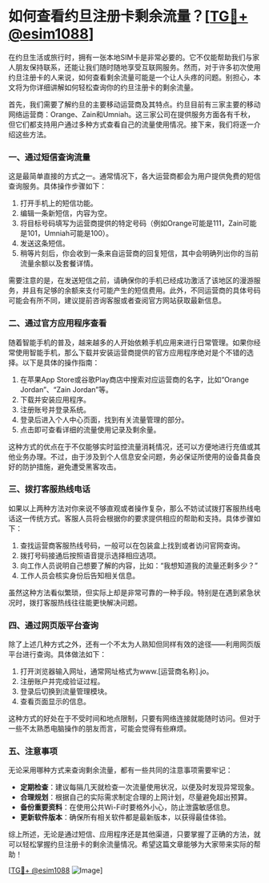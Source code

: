 # 如何查看约旦注册卡剩余流量？[[TG💪+ @esim1088](https://t.me/s/esim1088)]

在约旦生活或旅行时，拥有一张本地SIM卡是非常必要的。它不仅能帮助我们与家人朋友保持联系，还能让我们随时随地享受互联网服务。然而，对于许多初次使用约旦注册卡的人来说，如何查看剩余流量可能是一个让人头疼的问题。别担心，本文将为你详细讲解如何轻松查询你的约旦注册卡的剩余流量。

首先，我们需要了解约旦的主要移动运营商及其特点。约旦目前有三家主要的移动网络运营商：Orange、Zain和Umniah。这三家公司在提供服务方面各有千秋，但它们都支持用户通过多种方式查看自己的流量使用情况。接下来，我们将逐一介绍这些方法。

### 一、通过短信查询流量

这是最简单直接的方式之一。通常情况下，各大运营商都会为用户提供免费的短信查询服务。具体操作步骤如下：

1. 打开手机上的短信功能。
2. 编辑一条新短信，内容为空。
3. 将目标号码填写为运营商提供的特定号码（例如Orange可能是111，Zain可能是101，Umniah可能是100）。
4. 发送这条短信。
5. 稍等片刻后，你会收到一条来自运营商的回复短信，其中会明确列出你的当前流量余额以及套餐详情。

需要注意的是，在发送短信之前，请确保你的手机已经成功激活了该地区的漫游服务，并且有足够的余额来支付可能产生的短信费用。此外，不同运营商的具体号码可能会有所不同，建议提前咨询客服或者查阅官方网站获取最新信息。

### 二、通过官方应用程序查看

随着智能手机的普及，越来越多的人开始依赖手机应用来进行日常管理。如果你经常使用智能手机，那么下载并安装运营商提供的官方应用程序绝对是个不错的选择。以下是具体的操作指南：

1. 在苹果App Store或谷歌Play商店中搜索对应运营商的名字，比如“Orange Jordan”、“Zain Jordan”等。
2. 下载并安装应用程序。
3. 注册账号并登录系统。
4. 登录后进入个人中心页面，找到有关流量管理的部分。
5. 点击即可查看详细的流量使用记录及剩余量。

这种方式的优点在于不仅能够实时监控流量消耗情况，还可以方便地进行充值或其他业务办理。不过，由于涉及到个人信息安全问题，务必保证所使用的设备具备良好的防护措施，避免遭受黑客攻击。

### 三、拨打客服热线电话

如果以上两种方法对你来说不够直观或者操作复杂，那么不妨试试拨打客服热线电话这一传统方式。客服人员将会根据你的要求提供相应的帮助和支持。具体步骤如下：

1. 查找运营商客服热线号码，一般可以在包装盒上找到或者访问官网查询。
2. 拨打号码接通后按照语音提示选择相应选项。
3. 向工作人员说明自己想要了解的内容，比如：“我想知道我的流量还剩多少？”
4. 工作人员会核实身份后告知相关信息。

虽然这种方法看似繁琐，但实际上却是非常可靠的一种手段。特别是在遇到紧急状况时，拨打客服热线往往能更快解决问题。

### 四、通过网页版平台查询

除了上述几种方式之外，还有一个不太为人熟知但同样有效的途径——利用网页版平台进行查询。具体做法如下：

1. 打开浏览器输入网址，通常网址格式为www.[运营商名称].jo。
2. 注册账户并完成验证过程。
3. 登录后切换到流量管理模块。
4. 查看页面显示的信息。

这种方式的好处在于不受时间和地点限制，只要有网络连接就能随时访问。但对于一些不太熟悉电脑操作的朋友而言，可能会觉得有些麻烦。

### 五、注意事项

无论采用哪种方式来查询剩余流量，都有一些共同的注意事项需要牢记：

- **定期检查**：建议每隔几天就检查一次流量使用状况，以便及时发现异常现象。
- **合理规划**：根据自己的实际需求制定合理的上网计划，尽量避免超出预算。
- **备份重要资料**：在使用公共Wi-Fi时要格外小心，防止泄露敏感信息。
- **更新软件版本**：确保所有相关软件都是最新版本，以获得最佳体验。

综上所述，无论是通过短信、应用程序还是其他渠道，只要掌握了正确的方法，就可以轻松掌握约旦注册卡的剩余流量情况。希望这篇文章能够为大家带来实际的帮助！

[[TG💪+ @esim1088](https://t.me/s/esim1088) ![Image](https://i.postimg.cc/4NQfJmqS/Snipaste-2025-05-13-00-14-12.png)]